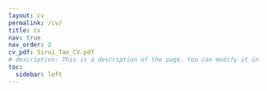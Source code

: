 ```yaml
---
layout: cv
permalink: /cv/
title: cv
nav: true
nav_order: 2
cv_pdf: Sirui_Tao_CV.pdf
# description: This is a description of the page. You can modify it in '_pages/cv.md'. You can also change or remove the top pdf download button.
toc:
  sidebar: left
---
```


